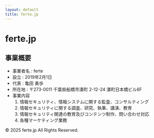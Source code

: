 ```yaml
---
layout: default
title: ferte.jp
---
```


# ferte.jp

## 事業概要

- 事業者名 : ferte
- 設立     : 2019年2月1日
- 代表     : 亀田 勇歩
- 所在地   : 〒273-0011 千葉県船橋市湊町 2-12-24 湊町日本橋ビル6F
- 事業内容
  1. 情報セキュリティ、情報システムに関する監査、コンサルティング
  2. 情報セキュリティに関する調査、研究、執筆、講演、教育
  3. 情報セキュリティ関連の教育及びコンテンツ制作、問い合わせ対応
  4. 各種マーケティング業務

© 2025 ferte.jp All Rights Reserved.
